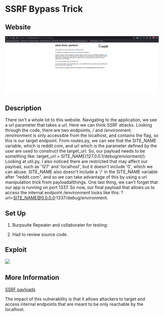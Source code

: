 # SSRF Bypass Trick

## Website 

<img src= "proxyasaservice_website.PNG">

## Description

There isn't a whole lot to this website. Navigating to the application, we see a url parameter that takes a url. Here we can think SSRF attacks. Looking through the code, there are two endpoints, / and /environment. /environment is only accessible from the localhost, and contains the flag, so this is our target endpoint. From routes.py, we can see that the SITE_NAME variable, which is reddit.com, and url which is the parameter defined by the user are used to construct the target_url. So, our payload needs to be something like: target_url = SITE_NAME{127.0.0.1/debug/enviorment/). Looking at util.py, I also noticed there are restricted that may affect our payload, such as '127' and 'localhost', but it doesn't include '0', which we can abuse. SITE_NAME also doesn't include a '/' in the SITE_NAME variable after "reddit.com", and so we can take advantage of this by using a url manipulation trick from payloadallthings. One last thing, we can't forget that our app is running on port 1337. So now, our final payload that allows us to access the internal endpoint /environment looks like this: ?url=SITE_NAME@0.0.0.0:1337/debug/environment.

## Set Up

1. Burpsuite Repeater and collaborater for testing:

   
3. Had to review source code. 

## Exploit
<img src= "burpsuite_repeater.PNG">

## More Information

[SSRF payloads](https://github.com/swisskyrepo/PayloadsAllTheThings/blob/master/Server%20Side%20Request%20Forgery/README.md#bypass-using-tricks-combination)
<summary> The impact of this vulnerability is that it allows attackers to target and access internal endpoints that are meant to be only reachable by the localhost.</summary>

